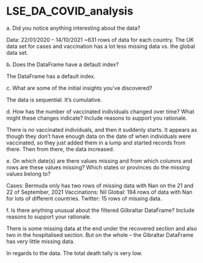 # LSE_DA_COVID_analysis
a. Did you notice anything interesting about the data?

Data: 22/01/2020 – 14/10/2021 ~631 rows of data for each country.
The UK data set for cases and vaccination has a lot less missing data vs. the global data set. 

b. Does the DataFrame have a default index? 

The DataFrame has a default index. 

c. What are some of the initial insights you've discovered?

The data is sequential. It’s cumulative.

d. How has the number of vaccinated individuals changed over time? What might these changes indicate? Include reasons to support you rationale.

There is no vaccinated individuals, and then it suddenly starts. It appears as though they don’t have enough data on the date of when individuals were vaccinated, so they just added them in a lump and started records from there. Then from there, the data increased. 

e. On which date(s) are there values missing and from which columns and rows are these values missing? Which states or provinces do the missing values belong to?

Cases: Bermuda only has two rows of missing data with Nan on the 21 and 22 of September, 2021
Vaccinations: Nil
Global: 194 rows of data with Nan for lots of different countries. 
Twitter: 15 rows of missing data.

f. Is there anything unusual about the filtered Gilbraltar DataFrame? Include reasons to support your rationale.

There is some missing data at the end under the recovered section and also two in the hospitalised section. But on the whole – the Gibraltar DataFrame has very little missing data. 

In regards to the data. The total death tally is very low. 

